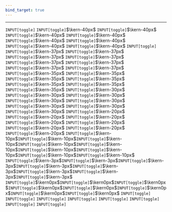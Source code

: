 ```yaml
---
bind_target: true
---
```


---

`INPUT[toggle]` 
`INPUT[toggle]`$\kern-40px$ `INPUT[toggle]`$\kern-40px$ `INPUT[toggle]`$\kern-40px$ `INPUT[toggle]`$\kern-40px$ `INPUT[toggle]`$\kern-40px$ `INPUT[toggle]`$\kern-40px$ `INPUT[toggle]`$\kern-40px$ `INPUT[toggle]`$\kern-40px$ `INPUT[toggle]` 
`INPUT[toggle]`$\kern-37px$ `INPUT[toggle]`$\kern-37px$ `INPUT[toggle]`$\kern-37px$ `INPUT[toggle]`$\kern-37px$ `INPUT[toggle]`$\kern-37px$ `INPUT[toggle]`$\kern-37px$ `INPUT[toggle]`$\kern-37px$ `INPUT[toggle]`$\kern-37px$ 
`INPUT[toggle]`$\kern-35px$ `INPUT[toggle]`$\kern-35px$ `INPUT[toggle]`$\kern-35px$ `INPUT[toggle]`$\kern-35px$ `INPUT[toggle]`$\kern-35px$ `INPUT[toggle]`$\kern-35px$ `INPUT[toggle]`$\kern-35px$ 
`INPUT[toggle]`$\kern-30px$ `INPUT[toggle]`$\kern-30px$ `INPUT[toggle]`$\kern-30px$ `INPUT[toggle]`$\kern-30px$ `INPUT[toggle]`$\kern-30px$ `INPUT[toggle]`$\kern-30px$ `INPUT[toggle]`$\kern-30px$ `INPUT[toggle]`$\kern-30px$ 
`INPUT[toggle]`$\kern-20px$ `INPUT[toggle]`$\kern-20px$ `INPUT[toggle]`$\kern-20px$ `INPUT[toggle]`$\kern-20px$ `INPUT[toggle]`$\kern-20px$ `INPUT[toggle]`$\kern-20px$ `INPUT[toggle]`$\kern-20px$ `INPUT[toggle]`$\kern-20px$ 
`INPUT[toggle]`$\kern-10px$`INPUT[toggle]`$\kern-10px$`INPUT[toggle]`$\kern-10px$`INPUT[toggle]`$\kern-10px$`INPUT[toggle]`$\kern-10px$`INPUT[toggle]`$\kern-10px$`INPUT[toggle]`$\kern-10px$`INPUT[toggle]`$\kern-10px$`INPUT[toggle]`$\kern-10px$ 
`INPUT[toggle]`$\kern-3px$`INPUT[toggle]`$\kern-3px$`INPUT[toggle]`$\kern-3px$`INPUT[toggle]`$\kern-3px$`INPUT[toggle]`$\kern-3px$`INPUT[toggle]`$\kern-3px$`INPUT[toggle]`$\kern-3px$`INPUT[toggle]`$\kern-3px$ 
`INPUT[toggle]`$\kern0px$`INPUT[toggle]`$\kern0px$`INPUT[toggle]`$\kern0px$`INPUT[toggle]`$\kern0px$`INPUT[toggle]`$\kern0px$`INPUT[toggle]`$\kern0px$`INPUT[toggle]`$\kern0px$`INPUT[toggle]`$\kern0px$ 
`INPUT[toggle]` `INPUT[toggle]` `INPUT[toggle]` `INPUT[toggle]` `INPUT[toggle]` `INPUT[toggle]` `INPUT[toggle]` `INPUT[toggle]` 